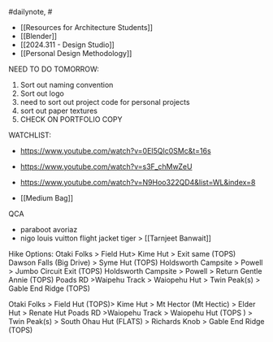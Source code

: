 #dailynote, #

- [[Resources for Architecture Students]]
- [[Blender]]
- [[2024.311 - Design Studio]]
- [[Personal Design Methodology]]



NEED TO DO TOMORROW:
1. Sort out naming convention
2. Sort out logo
3. need to sort out project code for personal projects
4. sort out paper textures
5. CHECK ON PORTFOLIO COPY 



WATCHLIST:
- https://www.youtube.com/watch?v=0EI5Qlc0SMc&t=16s
- https://www.youtube.com/watch?v=s3F_chMwZeU
- https://www.youtube.com/watch?v=N9Hoo322QD4&list=WL&index=8

- [[Medium Bag]]

QCA
- paraboot avoriaz
- nigo louis vuitton flight jacket tiger > [[Tarnjeet Banwait]]





Hike Options: 
Otaki Folks > Field Hut> Kime Hut > Exit same (TOPS)
Dawson Falls (Big Drive) > Syme Hut  (TOPS)
Holdsworth Campsite > Powell > Jumbo Circuit Exit (TOPS)
Holdsworth Campsite > Powell > Return Gentle Annie (TOPS)
Poads RD >Waipehu Track > Waiopehu Hut > Twin Peak(s) > Gable End Ridge (TOPS)

Otaki Folks > Field Hut (TOPS)> Kime Hut > Mt Hector (Mt Hectic) > Elder Hut > Renate Hut 
Poads RD >Waiopehu Track > Waiopehu Hut (TOPS ) > Twin Peak(s) > South Ohau Hut (FLATS) > Richards Knob >  Gable End Ridge (TOPS)

